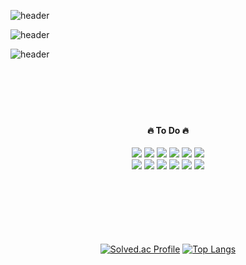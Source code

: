 ![header](https://capsule-render.vercel.app/api?type=transparent&color=auto&height=50&section=header&text=Hello%20World.%20Hello%20World.&fontColor=1876fb&fontSize=89&fontAlign=50)

![header](https://capsule-render.vercel.app/api?type=transparent&color=auto&height=200&section=header&text=Hello%20World.%20Hello%20World!%20Hello%20World.&fontColor=100f06&fontSize=89&fontAlignY=50&desc=HELLO%20WORLD%20%20HELLO%20WORLD%20%20HELLO%20WORLD%20%20HELLO%20WORLD%20%20HELLO%20WORLD%20%20HELLO%20WORLD%20%20HELLO%20WORLD%20%20HELLO%20WORLD%20%20HELLO%20WORLD%20%20HELLO%20WORLD%20%20HELLO%20WORLD%20%20HELLO%20WORLD%20%20HELLO%20WORLD%20%20&descAlign=20&descAlignY=70&animation=twinkling)

![header](https://capsule-render.vercel.app/api?type=transparent&color=auto&height=50&section=header&text=Hello%20World.%20Hello%20World.&fontColor=1876fb&fontSize=89&fontAlign=50&fontAlignY=90)
<br>
<br>
<br>
<br>
<br>
<br>
<h4 align="center">🔥 To Do 🔥</h4>
<div align="center">
  <img src="https://img.shields.io/badge/HTML5-red?style=flat&logo=HTML5&logoColor=ffffff"/>
  <img src="https://img.shields.io/badge/CSS3-blue?style=flat&logo=CSS3&logoColor=ffffff"/>
  <img src="https://img.shields.io/badge/Sass-ff69b4?style=flat&logo=Sass&logoColor=ffffff"/>
  <img src="https://img.shields.io/badge/JavaScript-yellow?style=flat&logo=JavaScript&logoColor=ffffff"/>
  <img src="https://img.shields.io/badge/TypeScript-blue?style=flat&logo=TypeScript&logoColor=ffffff"/>
  <img src="https://img.shields.io/badge/React-61dafb?style=flat&logo=React&logoColor=ffffff"/><br>
  <img src="https://img.shields.io/badge/Node.js-green?style=flat&logo=Node.js&logoColor=ffffff"/>
  <img src="https://img.shields.io/badge/Redux-blueviolet?style=flat&logo=Redux&logoColor=ffffff"/>
  <img src="https://img.shields.io/badge/Next.js-000000?style=flat&logo=Next.js&logoColor=ffffff"/>
  <img src="https://img.shields.io/badge/Figma-red?style=flat&logo=Figma&logoColor=ffffff"/>
  <img src="https://img.shields.io/badge/Java-yellow?style=flat&logo=Java&logoColor=ffffff"/>
  <img src="https://img.shields.io/badge/Oracle-red?style=flat&logo=Oracle&logoColor=ffffff"/>

<div>
<br>
<br>
<br>
<br>
<br>
<br>
<div align="center">
  
[![Solved.ac Profile](http://mazassumnida.wtf/api/v2/generate_badge?boj=yollangyollang)](https://solved.ac/yollangyollang/)  [![Top Langs](https://github-readme-stats.vercel.app/api/top-langs/?username=yollangyollang&layout=compact)](https://github.com/yollangyollang/github-readme-stats)

</div>


